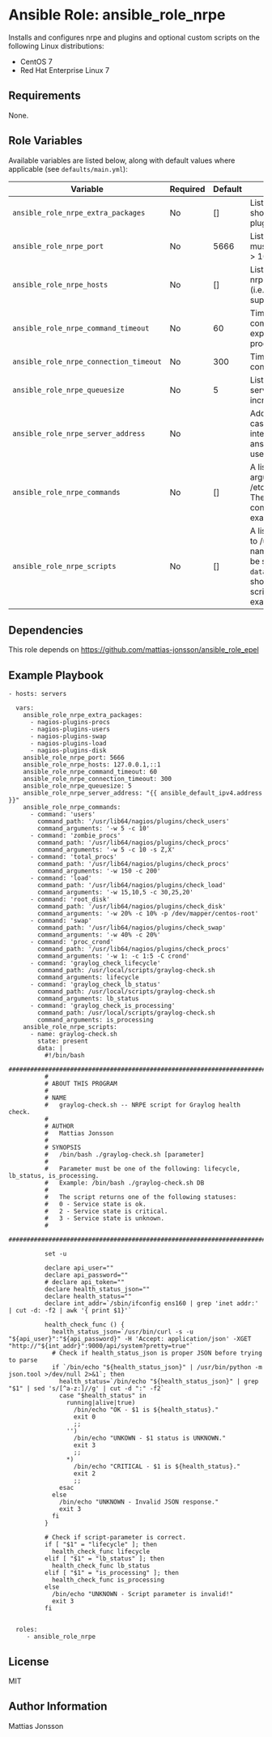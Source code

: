 Ansible Role: ansible_role_nrpe
=========

Installs and configures nrpe and plugins and optional custom scripts on the following Linux distributions:

<ul>
<li>CentOS 7
<li>Red Hat Enterprise Linux 7
</ul>

Requirements
------------

None.

Role Variables
--------------

Available variables are listed below, along with default values where applicable (see `defaults/main.yml`):

| Variable | Required | Default | Comments |
| -------- | -------- | ------- | -------- |
| `ansible_role_nrpe_extra_packages` | No | [] | List of extra packages to install, should contain a list of nagios plugins needed for checks. |
| `ansible_role_nrpe_port` | No | 5666 | Listening port for nrpe daemon, must be an non-privileged port (i.e > 1024). |
| `ansible_role_nrpe_hosts` | No | [] | List of hosts allowed to contact the nrpe daemon, IP or or IP/bit mask (i.e. 192.168.1.0/24) are supported |
| `ansible_role_nrpe_command_timeout` | No | 60 | Timeout in seconds for nrpe commands, after timeout has expired nrpe will kill the command process. |
| `ansible_role_nrpe_connection_timeout` | No | 300 | Timeout in seconds for establishing connections to nrpe. |
| `ansible_role_nrpe_queuesize` | No | 5 | Listen queue size (backlog) for serving incoming connections, increase this value if load is high. |
| `ansible_role_nrpe_server_address` | No | | Address that nrpe should bind to in case there are more than one interface, use "{{ ansible_default_ipv4.address }}" to use primary IP. |
| `ansible_role_nrpe_commands` | No | [] | A list of commands, paths and arguments to be added to /etc/nrpe.d/custom_commands.cfg. The role will replace this file with contents from these variables. See example playbook for syntax. |
| `ansible_role_nrpe_scripts` | No | [] | A list of custom scripts to be added to /usr/local/scripts. `name` sets the name of the scripts, `state` should be set to absent or present and `data` contains the script. `data` should be followed by `\|` then the script on the following line. See example playbook for syntax. |


Dependencies
------------

This role depends on https://github.com/mattias-jonsson/ansible_role_epel

Example Playbook
----------------


    - hosts: servers

      vars:
        ansible_role_nrpe_extra_packages:
          - nagios-plugins-procs
          - nagios-plugins-users
          - nagios-plugins-swap
          - nagios-plugins-load
          - nagios-plugins-disk
        ansible_role_nrpe_port: 5666
        ansible_role_nrpe_hosts: 127.0.0.1,::1
        ansible_role_nrpe_command_timeout: 60
        ansible_role_nrpe_connection_timeout: 300
        ansible_role_nrpe_queuesize: 5
        ansible_role_nrpe_server_address: "{{ ansible_default_ipv4.address }}"
        ansible_role_nrpe_commands:
          - command: 'users'
            command_path: '/usr/lib64/nagios/plugins/check_users'
            command_arguments: '-w 5 -c 10'
          - command: 'zombie_procs'
            command_path: '/usr/lib64/nagios/plugins/check_procs'
            command_arguments: '-w 5 -c 10 -s Z,X'
          - command: 'total_procs'
            command_path: '/usr/lib64/nagios/plugins/check_procs'
            command_arguments: '-w 150 -c 200'
          - command: 'load'
            command_path: '/usr/lib64/nagios/plugins/check_load'
            command_arguments: '-w 15,10,5 -c 30,25,20'
          - command: 'root_disk'
            command_path: '/usr/lib64/nagios/plugins/check_disk'
            command_arguments: '-w 20% -c 10% -p /dev/mapper/centos-root'
          - command: 'swap'
            command_path: '/usr/lib64/nagios/plugins/check_swap'
            command_arguments: '-w 40% -c 20%'
          - command: 'proc_crond'
            command_path: '/usr/lib64/nagios/plugins/check_procs'
            command_arguments: '-w 1: -c 1:5 -C crond'
          - command: 'graylog_check_lifecycle'
            command_path: /usr/local/scripts/graylog-check.sh
            command_arguments: lifecycle
          - command: 'graylog_check_lb_status'
            command_path: /usr/local/scripts/graylog-check.sh
            command_arguments: lb_status
          - command: 'graylog_check_is_processing'
            command_path: /usr/local/scripts/graylog-check.sh
            command_arguments: is_processing
        ansible_role_nrpe_scripts:
          - name: graylog-check.sh
            state: present
            data: |
              #!/bin/bash
              #####################################################################################################
              #
              # ABOUT THIS PROGRAM
              #
              # NAME
              #   graylog-check.sh -- NRPE script for Graylog health check.
              #
              # AUTHOR
              #   Mattias Jonsson
              #
              # SYNOPSIS
              #   /bin/bash ./graylog-check.sh [parameter]
              #
              #   Parameter must be one of the following: lifecycle, lb_status, is_processing.
              #   Example: /bin/bash ./graylog-check.sh DB
              #
              #   The script returns one of the following statuses:
              #   0 - Service state is ok.
              #   2 - Service state is critical.
              #   3 - Service state is unknown.
              #
              ####################################################################################################

              set -u

              declare api_user=""
              declare api_password=""
              # declare api_token=""
              declare health_status_json=""
              declare health_status=""
              declare int_addr=`/sbin/ifconfig ens160 | grep 'inet addr:' | cut -d: -f2 | awk '{ print $1}'`

              health_check_func () {
                health_status_json=`/usr/bin/curl -s -u "${api_user}":"${api_password}" -H 'Accept: application/json' -XGET "http://"${int_addr}":9000/api/system?pretty=true"`
                # Check if health_status_json is proper JSON before trying to parse
                if `/bin/echo "${health_status_json}" | /usr/bin/python -m json.tool >/dev/null 2>&1`; then
                  health_status=`/bin/echo "${health_status_json}" | grep "$1" | sed 's/[^a-z:]//g' | cut -d ":" -f2`
                  case "$health_status" in
                    running|alive|true)
                      /bin/echo "OK - $1 is ${health_status}."
                      exit 0
                      ;;
                    '')
                      /bin/echo "UNKOWN - $1 status is UNKNOWN."
                      exit 3
                      ;;
                    *)
                      /bin/echo "CRITICAL - $1 is ${health_status}."
                      exit 2
                      ;;
                  esac
                else
                  /bin/echo "UNKNOWN - Invalid JSON response."
                  exit 3
                fi
              }

              # Check if script-parameter is correct.
              if [ "$1" = "lifecycle" ]; then
                health_check_func lifecycle
              elif [ "$1" = "lb_status" ]; then
                health_check_func lb_status
              elif [ "$1" = "is_processing" ]; then
                health_check_func is_processing
              else
                /bin/echo "UNKNOWN - Script parameter is invalid!"
                exit 3
              fi


      roles:
         - ansible_role_nrpe
License
-------

MIT

Author Information
------------------

Mattias Jonsson